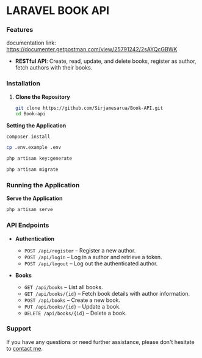 # LARAVEL BOOK API

### Features

documentation link: https://documenter.getpostman.com/view/25791242/2sAYQcGBWK

- **RESTful API**: Create, read, update, and delete books, register as author, fetch authors with their books.

### Installation

1. **Clone the Repository**
   ```bash
   git clone https://github.com/Sirjamesarua/Book-API.git
   cd Book-api
   ```

**Setting the Application**
   ```bash
   composer install
   ```

   ```bash
   cp .env.example .env
   ```

   ```bash
   php artisan key:generate
   ```

   ```bash
   php artisan migrate
   ```

### Running the Application

**Serve the Application**
   ```bash
   php artisan serve
   ```

### API Endpoints

- **Authentication**
    - `POST /api/register` – Register a new author.
    - `POST /api/login` – Log in a author and retrieve a token.
    - `POST /api/logout` – Log out the authenticated author.

- **Books**
    - `GET /api/books` – List all books.
    - `GET /api/books/{id}` – Fetch book details with author information.
    - `POST /api/books` – Create a new book.
    - `PUT /api/books/{id}` – Update a book.
    - `DELETE /api/books/{id}` – Delete a book.

  
### Support

If you have any questions or need further assistance, please don't hesitate to [contact me](08140480701).
